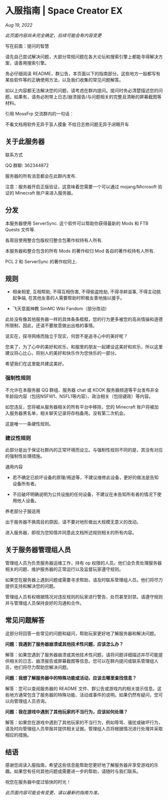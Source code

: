 # 入服指南 | Space Creator EX

*Aug 19, 2022*

*此页面内容尚未完全确定，后续可能会有内容变更*

写在前面：提问的智慧

请先自己尝试解决问题，大部分常规问题在各大论坛和搜索引擎上都能寻得解决方案，请善用搜索引擎。

务必仔细阅读 README，群公告，本页面以下的指南部分。这些地方一般都写有某些软件等的正确使用方法，以及我们收集的常见问题解答。

如以上内容都无法解决您的问题，请考虑在群内提问。提问时务必清楚描述您的问题。如果有，请务必附带上日志/崩溃报告/与问题相关的完整且清晰的屏幕截图等材料。

引用 MossFrp 交流群内的一句话：

不看文档用软件无异于盲人摸象
不给日志修问题无异于闭眼开车

## 关于此服务器

联系方式

QQ 群聊: 362344872

服务器的所有消息都会在此群内发布.

注意：服务器开启正版验证，这意味着您需要一个可以通过 mojang/Microsoft 验证的 Minecraft 账户来进入服务器。

## 分发

本服务器使用 ServerSync. 这个软件可以帮助你获得最新的 Mods 和 FTB Quests 文件等.

各周目使用整合包版权归整合包著作权持有人所有.

本服务器和整合包含的所有 Mods 的著作权归 Mod 各自的著作权持有人所有.

PCL 2 和 ServerSync 的著作权同上.

## 规则

- 相亲相爱, 互相帮助, 不得互相伤害, 不得偷盗抢劫, 不得寻衅滋事, 不得主动挑起争端, 在其他友善的人需要帮助时积极友善地施以援手。

- 飞天意面神教 SimMC Wiki Fandom（部分改动）

此处没有像其他服务器一样的具体条条框框，您的行为更多被您的高尚情操和道德所限制，因此，还请不要故意做出出格的事情。

说实在，探寻网络而独立于现实，何尝不是追寻心中的美好呢？

您来了，为了心中的美好和欢乐，和服里的朋友一起建设这美好和欢乐，所以这里建议将心比心，将别人的美好和快乐作为您快乐的一部分。

希望我们在这里能共建这美好。

### 强制性规则

不允许在本服务器 QQ 群组、服务器 chat 或 KOOK 服务器频道等平台发布非全年龄段内容（包括NSFW1、NSFL1等内容）、政治相关（包括键政）等内容。

如您违反，您将被从服务器相关的所有平台中移除，您的 Minecraft 账户将被加入服务器黑名单，相关聊天记录将存档备用。没有第二次机会。

这是唯一一条硬性规则。

### 建议性规则

此部分是出于保证社群内的正常环境而设立。与强制性规则不同的是，其没有对应的强制性处理措施。

通用内容

- 若不确定已损坏设备的原理/用途等，不建议维修此设备，更好的做法是告知设备所有者。

- 不应破坏明确说明为公共设施的任何设备，不建议在未告知所有者的情况下使用他人设备。

养老部分子服适用

出于服务器不换周目的原因，请不要对地形做出大规模无意义的改动。

进入服务器，即视为您知情并同意此文档所述规则相关的所有内容。

## 关于服务器管理组人员

管理组人员为负责服务器运维工作，持有 op 权限的人员。他们会负责处理服务器相关的问题、维护服务器的正常运行以及监督玩家遵守规则。

如果您在服务器上遇到问题或需要寻求帮助，请及时联系管理组人员。他们将尽力提供支持和解决您的问题。

管理组人员有权根据情况对违反规则的玩家进行警告、处罚甚至封禁。请遵守规则并与管理组人员保持良好的沟通和合作。

## 常见问题解答

这部分将回答一些常见的问题和疑问，帮助玩家更好地了解服务器和解决问题。

**问题：我遇到了服务器崩溃或其他技术性问题，应该怎么办？**

解答：如果您遇到了服务器崩溃或其他技术性问题，请将问题详细描述并尽可能提供相关的日志、崩溃报告或屏幕截图等信息。您可以在群内提问或联系管理组人员，他们将尽力帮助您解决问题。

**问题：我想了解服务器中的特殊功能或活动，应该去哪里查找信息？**

解答：您可以查阅服务器的 README 文件、群公告或游戏内的相关提示信息。这些地方通常包含了服务器的特殊功能、活动或事件的说明。如果仍然有疑问，您可以向管理组人员咨询。

**问题：我在游戏中遇到了其他玩家的不当行为，应该如何处理？**

解答：如果您在游戏中遇到了其他玩家的不当行为，例如辱骂、骚扰或破坏行为，请及时向管理组人员举报并提供相关证据。管理组人员将根据情况进行处理并采取相应的措施。

## 结语

感谢您阅读入服指南，希望这些信息能帮助您更好地了解服务器并享受游戏的乐趣。如果您有任何其他问题或需要进一步的帮助，请随时与我们联系。

祝您在服务器中度过愉快的时光！

*此页面内容可能会有变更，请以最新的指南为准。*
